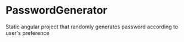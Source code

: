 # PasswordGenerator
Static angular project that randomly generates password according to user's preference
